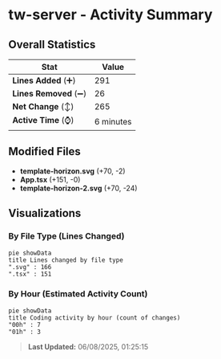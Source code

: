 # tw-server - Activity Summary 

## Overall Statistics

| Stat                   | Value                                                             |
| ---------------------- | ----------------------------------------------------------------- |
| **Lines Added** (➕)   | 291                                          |
| **Lines Removed** (➖) | 26                                        |
| **Net Change** (↕)    | 265                |
| **Active Time** (⌚)   | 6 minutes |


## Modified Files
- **template-horizon.svg** (+70, -2)
- **App.tsx** (+151, -0)
- **template-horizon-2.svg** (+70, -24)

## Visualizations

### By File Type (Lines Changed)

```mermaid
pie showData
title Lines changed by file type
".svg" : 166
".tsx" : 151
```

### By Hour (Estimated Activity Count)

```mermaid
pie showData
title Coding activity by hour (count of changes)
"00h" : 7
"01h" : 3
```


> **Last Updated:** 06/08/2025, 01:25:15